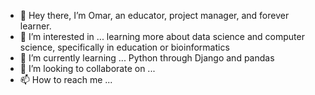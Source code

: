 - 👋 Hey there, I’m Omar, an educator, project manager, and forever learner.
- 👀 I’m interested in ... learning more about data science and computer science, specifically in education or bioinformatics
- 🌱 I’m currently learning ... Python through Django and pandas
- 💞️ I’m looking to collaborate on ...
- 📫 How to reach me ...

<!---
omaromi/omaromi is a ✨ special ✨ repository because its `README.md` (this file) appears on your GitHub profile.
You can click the Preview link to take a look at your changes.
--->
